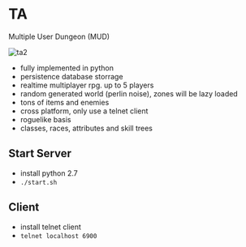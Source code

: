 # TA
Multiple User Dungeon (MUD)

![ta2](https://user-images.githubusercontent.com/11294106/133441521-58e87683-5ee8-421a-a1bf-2167ee4264d0.png)

- fully implemented in python
- persistence database storrage
- realtime multiplayer rpg. up to 5 players
- random generated world (perlin noise), zones will be lazy loaded
- tons of items and enemies
- cross platform, only use a telnet client
- roguelike basis
- classes, races, attributes and skill trees

## Start Server
- install python 2.7
- `./start.sh`

## Client
-  install telnet client
- `telnet localhost 6900`
